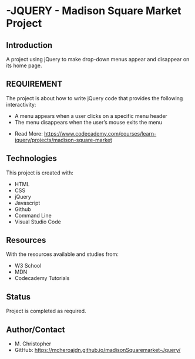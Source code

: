 # -JQUERY - Madison Square Market Project
## Introduction
A project using jQuery to make drop-down menus appear and disappear on its home page.


## REQUIREMENT
The project is about how to write jQuery code that provides the following interactivity:

- A menu appears when a user clicks on a specific menu header
- The menu disappears when the user’s mouse exits the menu

* Read More: https://www.codecademy.com/courses/learn-jquery/projects/madison-square-market

## Technologies
This project is created with:
* HTML
* CSS
* jQuery
* Javascript
* Github
* Command Line
* Visual Studio Code

## Resources
With the resources available and studies from:
* W3 School
* MDN
* Codecademy Tutorials


## Status
Project is completed as required.

## Author/Contact
* M. Christopher
* GitHub: https://mcheroajdn.github.io/madisonSquaremarket-Jquery/


